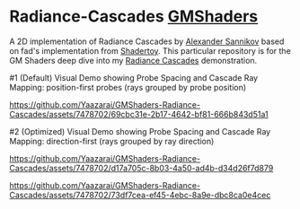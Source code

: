 # Radiance-Cascades [GMShaders](https://gmshaders.com)
A 2D implementation of Radiance Cascades by [Alexander Sannikov](https://drive.google.com/file/d/1L6v1_7HY2X-LV3Ofb6oyTIxgEaP4LOI6/view) based on fad's implementation from [Shadertoy](https://www.shadertoy.com/view/mtlBzX). This particular repository is for the GM Shaders deep dive into my [Radiance Cascades](https://github.com/Yaazarai/RadianceCascades) demonstration.


#1 (Default) Visual Demo showing Probe Spacing and Cascade Ray Mapping: position-first probes (rays grouped by probe position)

https://github.com/Yaazarai/GMShaders-Radiance-Cascades/assets/7478702/69cbc31e-2b17-4642-bf81-666b843d51a1

#2 (Optimized) Visual Demo showing Probe Spacing and Cascade Ray Mapping: direction-first (rays grouped by ray direction)

https://github.com/Yaazarai/GMShaders-Radiance-Cascades/assets/7478702/d17a705c-8b03-4a50-ad4b-d34d26f7d879



https://github.com/Yaazarai/GMShaders-Radiance-Cascades/assets/7478702/73df7cea-ef45-4ebc-8a9e-dbc8ca0e4cec

